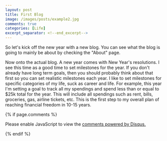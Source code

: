 ```yaml
---
layout: post
title: First Blog
image: /images/posts/example2.jpg
comments: true
categories: [Life]
excerpt_separator: <!--end_excerpt-->
---
```




So let's kick off the new year with a new blog. You can see what the blog is going to mainly be about by checking the "About" page.
<!--end_excerpt-->

Now onto the actual blog. A new year comes with New Year's resolutions. I see this time as a good time to set milestones for the year. If you don't already have long term goals, then you should probably think about that first so you can set realistic milestones each year. I like to set milestones for specific categories of my life, suck as career and life. For example, this year I'm setting a goal to track all my spendings and spend less than or equal to $25k total for the year. This will include all spendings such as rent, bills, groceries, gas, airline tickets, etc. This is the first step to my overall plan of reaching financial freedom in 10-15 years.

{% if page.comments %}
<div id="disqus_thread"></div>
<script>

/**
*  RECOMMENDED CONFIGURATION VARIABLES: EDIT AND UNCOMMENT THE SECTION BELOW TO INSERT DYNAMIC VALUES FROM YOUR PLATFORM OR CMS.
*  LEARN WHY DEFINING THESE VARIABLES IS IMPORTANT: https://disqus.com/admin/universalcode/#configuration-variables*/
/*
var disqus_config = function () {
this.page.url = PAGE_URL;  // Replace PAGE_URL with your page's canonical URL variable
this.page.identifier = PAGE_IDENTIFIER; // Replace PAGE_IDENTIFIER with your page's unique identifier variable
};
*/
(function() { // DON'T EDIT BELOW THIS LINE
var d = document, s = d.createElement('script');
s.src = 'https://cal9000.disqus.com/embed.js';
s.setAttribute('data-timestamp', +new Date());
(d.head || d.body).appendChild(s);
})();
</script>
<noscript>Please enable JavaScript to view the <a href="https://disqus.com/?ref_noscript">comments powered by Disqus.</a></noscript>
                            
{% endif %}